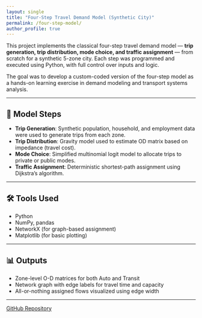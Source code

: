 ```yaml
---
layout: single
title: "Four-Step Travel Demand Model (Synthetic City)"
permalink: /four-step-model/
author_profile: true
---
```


This project implements the classical four-step travel demand model — **trip generation, trip distribution, mode choice, and traffic assignment** — from scratch for a synthetic 5-zone city. Each step was programmed and executed using Python, with full control over inputs and logic.

The goal was to develop a custom-coded version of the four-step model as a hands-on learning exercise in demand modeling and transport systems analysis.

---

## 🔄 Model Steps

- **Trip Generation**: Synthetic population, household, and employment data were used to generate trips from each zone.
- **Trip Distribution**: Gravity model used to estimate OD matrix based on impedance (travel cost).
- **Mode Choice**: Simplified multinomial logit model to allocate trips to private or public modes.
- **Traffic Assignment**: Deterministic shortest-path assignment using Dijkstra’s algorithm.

---

## 🛠 Tools Used
- Python
- NumPy, pandas
- NetworkX (for graph-based assignment)
- Matplotlib (for basic plotting)

---

## 📊 Outputs
- Zone-level O-D matrices for both Auto and Transit
- Network graph with edge labels for travel time and capacity
- All-or-nothing assigned flows visualized using edge width

---

[GitHub Repository](https://github.com/muhtashimshahrier/Custom-Four-Step-Demand-Model-From-Scratch-)

